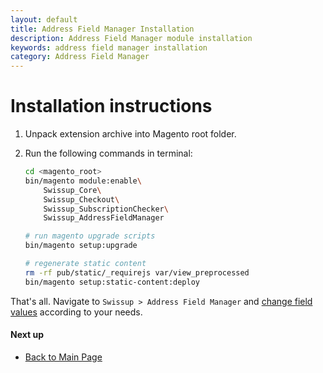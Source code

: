 ```yaml
---
layout: default
title: Address Field Manager Installation
description: Address Field Manager module installation
keywords: address field manager installation
category: Address Field Manager
---
```


# Installation instructions

 1. Unpack extension archive into Magento root folder.
 2. Run the following commands in terminal:

    ```bash
    cd <magento_root>
    bin/magento module:enable\
        Swissup_Core\
        Swissup_Checkout\
        Swissup_SubscriptionChecker\
        Swissup_AddressFieldManager

    # run magento upgrade scripts
    bin/magento setup:upgrade

    # regenerate static content
    rm -rf pub/static/_requirejs var/view_preprocessed
    bin/magento setup:static-content:deploy
    ```

That's all. Navigate to `Swissup > Address Field Manager` and
[change field values](../usage/) according to your needs.

#### Next up

 -  [Back to Main Page](../)
